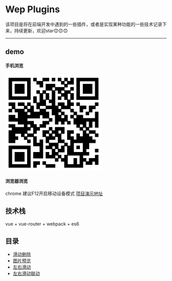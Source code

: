 # Wep Plugins
该项目是将在前端开发中遇到的一些插件，或者是实现某种功能的一些技术记录下来，持续更新，欢迎star:blush::blush::blush:

****
## demo
#### 手机浏览
![image](https://github.com/KuangPF/Web-Plugin/blob/master/static/index/demo.png)
#### 浏览器浏览 
chrome 建议F12开启移动设备模式
[项目演示地址](https://kuangpf.github.io/Web-Plugin/dist/#/)
## 技术栈
vue + vue-router + webpack + es6
## 目录
* [滑动删除](https://github.com/KuangPF/Web-Plugin/blob/master/src/docs/slideDelete.md)
* [图片预览](https://github.com/KuangPF/Web-Plugin/blob/master/src/docs/photoswipe.md)
* [左右滑动](https://github.com/KuangPF/Web-Plugin/blob/master/src/docs/touchmove.md)
* [左右滑动联动](https://github.com/KuangPF/Web-Plugin/blob/master/src/docs/scrollLinkage.md)
